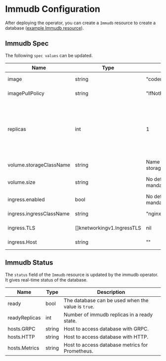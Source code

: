 # Immudb Configuration

After deploying the operator, you can create a `Immudb` resource to create a database ([example Immudb resource](../config/samples/v1_immudb.yaml)).

## Immudb Spec

The following `spec values` can be updated.

| Name | Type | Default value | Description |
| --- | --- | --- | --- |
| image | string | "codenotary/immudb:latest" | The Immudb image. |
| imagePullPolicy | string | "IfNotPresent" | ImagePullPolicy of immudb image. |
| replicas | int | 1 | Number of replicas of immudb image. The value can only be 1 at the moment. The immudb team is working hard in adding replication in the future. |
| volume.storageClassName | string | Name of the default storageClass of the cluster.  | StorageClassName of the database. |
| volume.size | string | No default value, mandatory to set.  | Size of the database, e.g., 5Mi, 10Gi.  |
| ingress.enabled | bool | No default value, mandatory to set. | Enabling of ingress resource. |
| ingress.ingressClassName | string | "nginx" | Ingress class name. |
| ingress.TLS | []knetworkingv1.IngressTLS | nil | TLS for the ingress. |
| ingress.Host | string | "" | Host of the ingress. |

## Immudb Status

The `status` field of the `Immudb` resource is updated by the immudb operator. It gives real-time status of the database.

| Name | Type | Description |
| --- | --- | --- |
| ready | bool | The database can be used when the value is `true`.|
| readyReplicas | int |  Number of immudb replicas in a ready state.|
| hosts.GRPC | string | Host to access database with GRPC.|
| hosts.HTTP | string | Host to access database with HTTP.|
| hosts.Metrics | string | Host to access database metrics for Prometheus.|